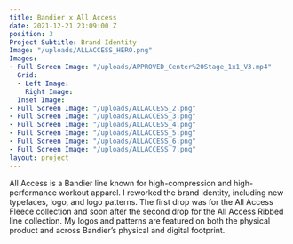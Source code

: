 ```yaml
---
title: Bandier x All Access
date: 2021-12-21 23:09:00 Z
position: 3
Project Subtitle: Brand Identity
Image: "/uploads/ALLACCESS_HERO.png"
Images:
- Full Screen Image: "/uploads/APPROVED_Center%20Stage_1x1_V3.mp4"
  Grid:
  - Left Image: 
    Right Image: 
  Inset Image: 
- Full Screen Image: "/uploads/ALLACCESS_2.png"
- Full Screen Image: "/uploads/ALLACCESS_3.png"
- Full Screen Image: "/uploads/ALLACCESS_4.png"
- Full Screen Image: "/uploads/ALLACCESS_5.png"
- Full Screen Image: "/uploads/ALLACCESS_6.png"
- Full Screen Image: "/uploads/ALLACCESS_7.png"
layout: project
---
```


All Access is a Bandier line known for high-compression and high-performance workout apparel. I reworked the brand identity, including new typefaces, logo, and logo patterns. The first drop was for the All Access Fleece collection and soon after the second drop for the All Access Ribbed line collection. My logos and patterns are featured on both the physical product and across Bandier’s physical and digital footprint.
